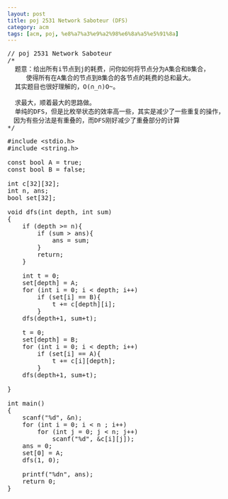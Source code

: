 ```yaml
---
layout: post
title: poj 2531 Network Saboteur (DFS)
category: acm
tags: [acm, poj, %e8%a7%a3%e9%a2%98%e6%8a%a5%e5%91%8a]
---
```


<pre>// poj 2531 Network Saboteur
/*
  题意：给出所有i节点到j的耗费，问你如何将节点分为A集合和B集合，
　　　使得所有在A集合的节点到B集合的各节点的耗费的总和最大。
  其实题目也很好理解的，O(∩_∩)O~。

  求最大，顺着最大的思路做。
  单纯的DFS，但是比枚举状态的效率高一些，其实是减少了一些重复的操作，
　因为有些分法是有重叠的，而DFS刚好减少了重叠部分的计算
*/</pre>
<!--more-->
<pre>#include &lt;stdio.h&gt;
#include &lt;string.h&gt;

const bool A = true;
const bool B = false;

int c[32][32];
int n, ans;
bool set[32];

void dfs(int depth, int sum)
{
    if (depth &gt;= n){
        if (sum &gt; ans){
            ans = sum;
        }
        return;
    }

    int t = 0;
    set[depth] = A;
    for (int i = 0; i &lt; depth; i++)
        if (set[i] == B){
            t += c[depth][i];
        }
    dfs(depth+1, sum+t);

    t = 0;
    set[depth] = B;
    for (int i = 0; i &lt; depth; i++)
        if (set[i] == A){
            t += c[i][depth];
        }
    dfs(depth+1, sum+t);

}

int main()
{
    scanf("%d", &amp;n);
    for (int i = 0; i &lt; n ; i++)
        for (int j = 0; j &lt; n; j++)
            scanf("%d", &amp;c[i][j]);
    ans = 0;
    set[0] = A;
    dfs(1, 0);

    printf("%dn", ans);
    return 0;
}</pre>
